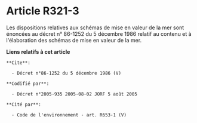 # Article R321-3

Les dispositions relatives aux schémas de mise en valeur de la mer sont énoncées au décret n° 86-1252 du 5 décembre 1986
relatif au contenu et à l'élaboration des schémas de mise en valeur de la mer.

**Liens relatifs à cet article**

	**Cite**:

	  - Décret n°86-1252 du 5 décembre 1986 (V)

	**Codifié par**:

	  - Décret n°2005-935 2005-08-02 JORF 5 août 2005

	**Cité par**:

	  - Code de l'environnement - art. R653-1 (V)
